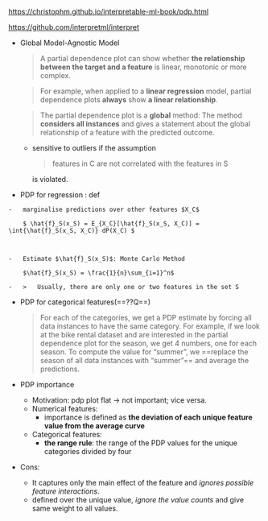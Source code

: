 https://christophm.github.io/interpretable-ml-book/pdp.html

https://github.com/interpretml/interpret

-   Global Model-Agnostic Model

    >   A partial dependence plot can show whether **the relationship between the target and a feature** is linear, monotonic or more complex.

    >    For example, when applied to a **linear regression** model, partial dependence plots **always** show **a linear relationship**.

    >   The partial dependence plot is a **global** method: The method **considers all instances** and gives a statement about the global relationship of a feature with the predicted outcome.
    -   sensitive to outliers if the assumption 

        >   features in C are not correlated with the features in S
    
        is violated.

-    PDP for regression : def

    -   marginalise predictions over other features $X_C$

        $ \hat{f}_S(x_S) = E_{X_C}[\hat{f}_S(x_S, X_C)] = \int{\hat{f}_S(x_S, X_C)} dP(X_C) $

        

    -   Estimate $\hat{f}_S(x_S)$: Monte Carlo Method

        $\hat{f}_S(x_S) = \frac{1}{n}\sum_{i=1}^n$

    -   >   Usually, there are only one or two features in the set S

-   PDP for categorical features(==??Q==)

    >   For each of the categories, we get a PDP estimate by forcing all data instances to have the same category. For example, if we look at the bike rental dataset and are interested in the partial dependence plot for the season, we get 4 numbers, one for each season. To compute the value for “summer”, we ==replace the season of all data instances with “summer”== and average the predictions.

-   PDP importance
    -   Motivation: pdp plot flat -> not important; vice versa.
    -   Numerical features:
        -   importance is defined as **the deviation of each unique feature value from the average curve**
    -   Categorical features:
        -   **the range rule**: the range of the PDP values for the unique categories divided by four

-   Cons:
    -   It captures only the main effect of the feature and *ignores possible feature interactions*. 
    -   defined over the unique value, *ignore the value counts* and give same weight to all values.

